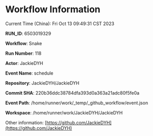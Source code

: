 # Workflow Information

Current Time (China): Fri Oct 13 09:49:31 CST 2023  

**RUN_ID**: 6503019329  

**Workflow**: Snake  

**Run Number**: 118  

**Actor**: JackieDYH  

**Event Name**: schedule  

**Repository**: JackieDYH/JackieDYH  

**Commit SHA**: 220b36ddc38784dfa393d0a363a21adc80f5fe0a  

**Event Path**: /home/runner/work/_temp/_github_workflow/event.json  

**Workspace**: /home/runner/work/JackieDYH/JackieDYH  

Other information: [https://github.com/JackieDYH](https://github.com/JackieDYH)
